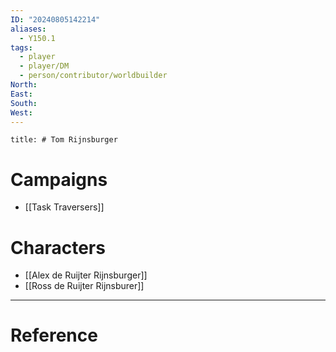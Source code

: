 ```yaml
---
ID: "20240805142214"
aliases:
  - Y150.1
tags:
  - player
  - player/DM
  - person/contributor/worldbuilder
North: 
East: 
South: 
West:
---
```

```toc
title: # Tom Rijnsburger
```

# Campaigns

- [[Task Traversers]]

# Characters

- [[Alex de Ruijter Rijnsburger]]
- [[Ross de Ruijter Rijnsburer]]

---

# Reference